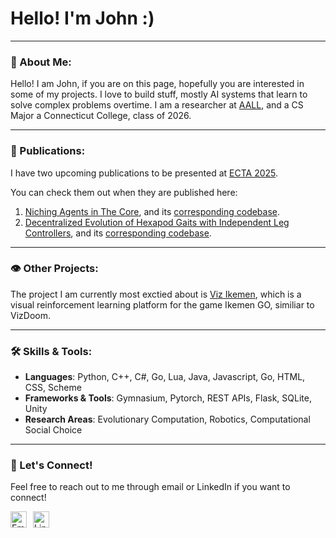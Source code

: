 <div id="toc">
  <ul style="list-style: none">
    <summary>
      <h1> Hello! I'm John :) </h1>
    </summary>
  </ul>
</div>

---

### 💜 About Me:

Hello! I am John, if you are on this page, hopefully you are interested in some of my projects. I love to build stuff, mostly AI systems that learn to solve complex problems overtime. I am a researcher at [AALL](https://github.com/ConnAALL), and a CS Major a Connecticut College, class of 2026.

---

### 📝 Publications:

I have two upcoming publications to be presented at [ECTA 2025](https://ecta.scitevents.org/). 

You can check them out when they are published here:

1. [Niching Agents in The Core](https://www.researchgate.net/publication/393960007_Niching_Agents_in_The_Core?_tp=eyJjb250ZXh0Ijp7InBhZ2UiOiJwcm9maWxlIiwicHJldmlvdXNQYWdlIjpudWxsLCJwb3NpdGlvbiI6InBhZ2VDb250ZW50In19), and its [corresponding codebase](https://github.com/ConnAALL/core-niching).
2. [Decentralized Evolution of Hexapod Gaits with Independent Leg Controllers](https://www.researchgate.net/publication/393964860_Decentralized_Evolution_of_Hexapod_Gaits_with_Independent_Leg_Controllers), and its [corresponding codebase](https://github.com/JohnAsaro/Learning-Isolated-Individual-Leg-Control-on-a-Hexapod).

---

### 👁️ Other Projects:

The project I am currently most exctied about is [Viz Ikemen](https://github.com/JohnAsaro/viz-ikemen), which is a visual reinforcement learning platform for the game Ikemen GO, similiar to VizDoom. 

---
### 🛠️ Skills & Tools:

- **Languages**: Python, C++, C#, Go, Lua, Java, Javascript, Go, HTML, CSS, Scheme
- **Frameworks & Tools**: Gymnasium, Pytorch, REST APIs, Flask, SQLite, Unity
- **Research Areas**: Evolutionary Computation, Robotics, Computational Social Choice

---

### 🔗 Let's Connect!
Feel free to reach out to me through email or LinkedIn if you want to connect!  

<a href="mailto:jasaro@conncoll.edu" target="_blank"><img align="left" alt="Email" width="26px" src="https://cdn-icons-png.flaticon.com/512/281/281769.png" style="margin-right: 10px;" /></a>
<a href="https://linkedin.com/in/johnmasaro" target="_blank"><img align="left" alt="LinkedIn" width="26px" src="https://cdn.jsdelivr.net/gh/devicons/devicon/icons/linkedin/linkedin-original.svg" style="margin-right: 10px;" /></a>
